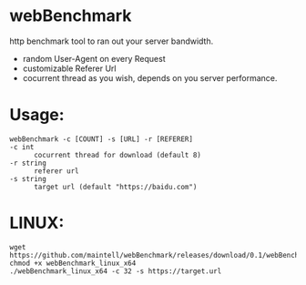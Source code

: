# webBenchmark
http benchmark tool to ran out your server bandwidth.
- random User-Agent on every Request
- customizable Referer Url
- cocurrent thread as you wish, depends on you server performance.

# Usage: 
    webBenchmark -c [COUNT] -s [URL] -r [REFERER]
    -c int
          cocurrent thread for download (default 8)
    -r string
          referer url
    -s string
          target url (default "https://baidu.com")

# LINUX:
    wget https://github.com/maintell/webBenchmark/releases/download/0.1/webBenchmark_linux_x64
    chmod +x webBenchmark_linux_x64
    ./webBenchmark_linux_x64 -c 32 -s https://target.url

